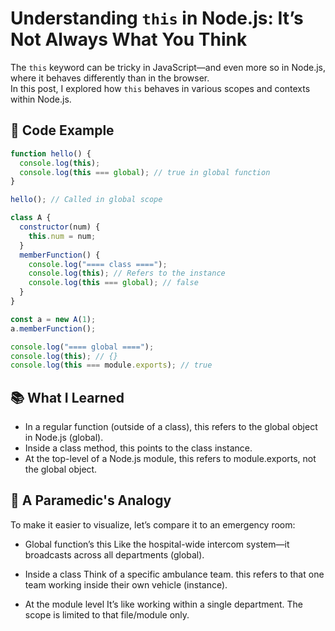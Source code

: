# Understanding `this` in Node.js: It’s Not Always What You Think

The `this` keyword can be tricky in JavaScript—and even more so in Node.js, where it behaves differently than in the browser.  
In this post, I explored how `this` behaves in various scopes and contexts within Node.js.

## 🧪 Code Example

```javascript
function hello() {
  console.log(this);
  console.log(this === global); // true in global function
}

hello(); // Called in global scope

class A {
  constructor(num) {
    this.num = num;
  }
  memberFunction() {
    console.log("==== class ====");
    console.log(this); // Refers to the instance
    console.log(this === global); // false
  }
}

const a = new A(1);
a.memberFunction();

console.log("==== global ====");
console.log(this); // {}
console.log(this === module.exports); // true
```

## 📚 What I Learned

- In a regular function (outside of a class), this refers to the global object in Node.js (global).
- Inside a class method, this points to the class instance.
- At the top-level of a Node.js module, this refers to module.exports, not the global object.

## 🏥 A Paramedic's Analogy

To make it easier to visualize, let’s compare it to an emergency room:

- Global function’s this
  Like the hospital-wide intercom system—it broadcasts across all departments (global).

- Inside a class
  Think of a specific ambulance team. this refers to that one team working inside their own vehicle (instance).

- At the module level
  It’s like working within a single department. The scope is limited to that file/module only.
